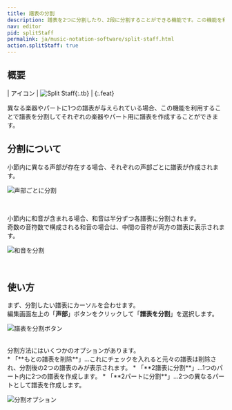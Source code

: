 ```yaml
---
title: 譜表の分割
description: 譜表を2つに分割したり、2段に分割することができる機能です。この機能を利用すると、別々の声部に分割することができます。 
nav: editor
pid: splitStaff
permalink: ja/music-notation-software/split-staff.html
action.splitStaff: true
---
```


## 概要


| アイコン | ![Split Staff](https://prod.flat-cdn.com/img/icons/editorActions/splitStaff.svg){:.tb} |
{:.feat}


異なる楽器やパートに1つの譜表が与えられている場合、この機能を利用することで譜表を分割してそれぞれの楽器やパート用に譜表を作成することができます。

## 分割について

小節内に異なる声部が存在する場合、それぞれの声部ごとに譜表が作成されます。

![声部ごとに分割](/help/assets/img/editor-ja/splitStaff-voices.png)

<br>

小節内に和音が含まれる場合、和音は半分ずつ各譜表に分割されます。
<br>奇数の音符数で構成される和音の場合は、中間の音符が両方の譜表に表示されます。

![和音を分割](/help/assets/img/editor-ja/splitStaff-chords.png)

<br>

## 使い方

まず、分割したい譜表にカーソルを合わせます。
<br>編集画面左上の「**声部**」ボタンをクリックして「**譜表を分割**」を選択します。

![譜表を分割ボタン](/help/assets/img/editor-ja/splitStaff-button.png)

<br>
分割方法にはいくつかのオプションがあります。
<br>
* 「**もとの譜表を削除**」…これにチェックを入れると元々の譜表は削除され、分割後の2つの譜表のみが表示されます。
* 「**2譜表に分割**」…1つのパート内に2つの譜表を作成します。
* 「**2パートに分割**」…2つの異なるパートとして譜表を作成します。

![分割オプション](/help/assets/img/editor/splitStaff-options.png)
